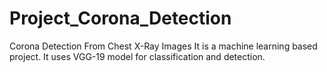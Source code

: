 # Project_Corona_Detection
Corona Detection From Chest X-Ray Images
It is a machine learning based project. It uses VGG-19 model for classification and detection.
